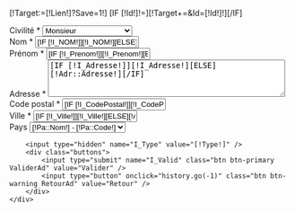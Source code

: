 [!Target:=[!Lien!]?Save=1!]
[IF [!Id!]!=][!Target+=&Id=[!Id!]!][/IF]

<form method="post" action="/[!Target!]&Type=[!Type!]" class="form-horizontal">
<!--	<div class="LigneForm">
		<label>Nom Societe </label>
		<input type="text"  name="I_Societe" value="[IF [!Reset!]=][!I_Societe!][/IF]" tabindex="50"  [IF [!I_Societe_Error!]]class="Error"[/IF]/>
	</div>
	<div class="LigneForm">
		<label>N° Siret </label>
		<input type="text"  name="I_Siret" value="[IF [!Reset!]=][!I_Siret!][/IF]" style="text-transform:uppercase;"  tabindex="60" [IF [!I_Siret_Error!]]class="Error"[/IF] />
	</div>-->
	<div class="LigneForm">
		<label>Civilité <span class="obligatoire">*</span></label>
		<select name="I_Civilite">
			<option value="">- Veuillez sélectionner -</option>
			<option value="Mademoiselle" [IF [!I_Civilite!]=Mademoiselle||[!Adr::Civilite!]=Mademoiselle] selected="selected" [/IF]>Mademoiselle</option>
			<option value="Madame" [IF [!I_Civilite!]=Madame||[!Adr::Civilite!]=Madame] selected="selected" [/IF]>Madame</option>
			<option value="Monsieur" [IF [!I_Civilite!]=Monsieur||[!Adr::Civilite!]=Monsieur] selected="selected" [/IF]>Monsieur</option>
		</select>
	</div>
	<div class="LigneForm">
		<label>Nom <span class="obligatoire">*</span></label>
		<input type="text" name="I_Nom" value="[IF [!I_Nom!]][!I_Nom!][ELSE][!Adr::Nom!][/IF]" style="text-transform:uppercase" />
	</div>
	<div class="LigneForm">
		<label>Prénom <span class="obligatoire">*</span></label>
		<input type="text" name="I_Prenom" value="[IF [!I_Prenom!]][!I_Prenom!][ELSE][!Adr::Prenom!][/IF]" />
	</div>
	<div class="LigneForm">
		<label>Adresse <span class="obligatoire">*</span></label>
		<textarea name="I_Adresse" cols="50" rows="4">[IF [!I_Adresse!]][!I_Adresse!][ELSE][!Adr::Adresse!][/IF]</textarea>
	</div>
	<div class="LigneForm">
		<label>Code postal <span class="obligatoire">*</span></label>
		<input type="text" name="I_CodePostal" value="[IF [!I_CodePostal!]][!I_CodePostal!][ELSE][!Adr::CodePostal!][/IF]" />
	</div>
	<div class="LigneForm">
		<label>Ville <span class="obligatoire">*</span></label>
		<input type="text" name="I_Ville" value="[IF [!I_Ville!]][!I_Ville!][ELSE][!Adr::Ville!][/IF]" />
	</div>
	<div class="LigneForm">
		<label>Pays </label>
		<select name="I_Pays" tabindex="16">
			[STORPROC Geographie/Pays|Pa|||Nom|ASC]
				<option value="[!Pa::Nom!]"  [IF [!I_Pays!]=&&[!Pa::Nom!]=France] selected="selected" [ELSE][IF [!I_Pays!]=[!Pa::Nom!]] selected="selected"[/IF][/IF]>[!Pa::Nom!] - [!Pa::Code!]</option>
			[/STORPROC]
		</select>
	</div>
	<div class="">

		<input type="hidden" name="I_Type" value="[!Type!]" />
		<div class="buttons">
			<input type="submit" name="I_Valid" class="btn btn-primary ValiderAd" value="Valider" />
			<input type="button" onclick="history.go(-1)" class="btn btn-warning RetourAd" value="Retour" />
		</div>
	</div>
	
</form>